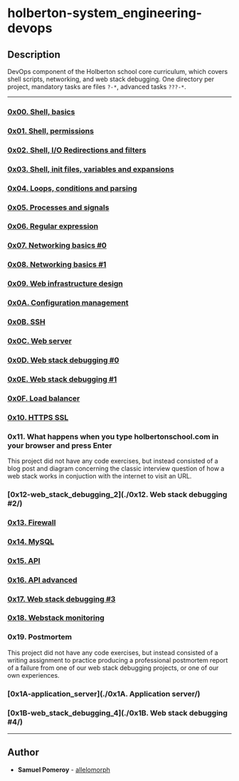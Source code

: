 # holberton-system_engineering-devops

## Description
DevOps component of the Holberton school core curriculum, which covers shell scripts, networking, and web stack debugging. One directory per project, mandatory tasks are files `?-*`, advanced tasks `???-*`.

---

### [0x00. Shell, basics](./0x00-shell_basics/)


### [0x01. Shell, permissions](./0x01-shell_permissions/)


### [0x02. Shell, I/O Redirections and filters](./0x02-shell_redirections/)


### [0x03. Shell, init files, variables and expansions](./0x03-shell_variables_expansions/)


### [0x04. Loops, conditions and parsing](./0x04-loops_conditions_and_parsing/)


### [0x05. Processes and signals](./0x05-processes_and_signals/)


### [0x06. Regular expression](./0x06-regular_expressions/)


### [0x07. Networking basics #0](./0x07-networking_basics/)


### [0x08. Networking basics #1](./0x08-networking_basics_2/)


### [0x09. Web infrastructure design](./0x09-web_infrastructure_design/)


### [0x0A. Configuration management](./0x0A-configuration_management/)


### [0x0B. SSH](./0x0B-ssh/)


### [0x0C. Web server](./0x0C-web_server/)


### [0x0D. Web stack debugging #0](./0x0D-web_stack_debugging_0/)


### [0x0E. Web stack debugging #1](./0x0E-web_stack_debugging_1/)


### [0x0F. Load balancer](./0x0F-load_balancer/)


### [0x10. HTTPS SSL](./0x10-https_ssl/)


### 0x11. What happens when you type holbertonschool.com in your browser and press Enter
This project did not have any code exercises, but instead consisted of a blog post and diagram concerning the classic interview question of how a web stack works in conjuction with the internet to visit an URL.


### [0x12-web_stack_debugging_2](./0x12. Web stack debugging #2/)


### [0x13. Firewall](./0x13-firewall/)


### [0x14. MySQL](./0x14-mysql/)


### [0x15. API](./0x15-api/)


### [0x16. API advanced](./0x16-api_advanced/)


### [0x17. Web stack debugging #3](./0x17-web_stack_debugging_3/)


### [0x18. Webstack monitoring](./0x18-webstack_monitoring/)


### 0x19. Postmortem
This project did not have any code exercises, but instead consisted of a writing assignment to practice producing a professional postmortem report of a failure from one of our web stack debugging projects, or one of our own experiences.


### [0x1A-application_server](./0x1A. Application server/)


### [0x1B-web_stack_debugging_4](./0x1B. Web stack debugging #4/)


---

## Author
* **Samuel Pomeroy** - [allelomorph](github.com/allelomorph)

